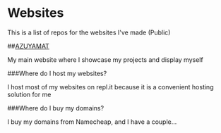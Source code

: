 # Websites

This is a list of repos for the websites I've made (Public)

##[AZUYAMAT](https://azuyamat.com)

My main website where I showcase my projects and display myself

###Where do I host my websites?

I host most of my websites on repl.it because it is a convenient hosting solution for me

###Where do I buy my domains?

I buy my domains from Namecheap, and I have a couple...
